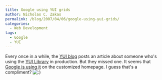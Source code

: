 ```yaml
---
title: Google using YUI grids
author: Nicholas C. Zakas
permalink: /blog/2007/04/06/google-using-yui-grids/
categories:
  - Web Development
tags:
  - Google
  - YUI
---
```

Every once in a while, the <a title="YUI Blog" rel="external" href="http://www.yuiblog.com">YUI blog</a> posts an article about someone who's using the <a title="Yahoo! User Interface Library" rel="external" href="http://developer.yahoo.com/yui/">YUI Library</a> in production. But they missed one. It seems that <a title="Google using YUI grids css" rel="external" href="http://www.zachleat.com/web/2007/04/05/google-using-yui-grids-css/">Google is using it</a> on the customized homepage. I guess that's a compliment? <img src="https://humanwhocodes.com/blog/wp-includes/images/smilies/icon_smile.gif" alt=":)" class="wp-smiley" />
